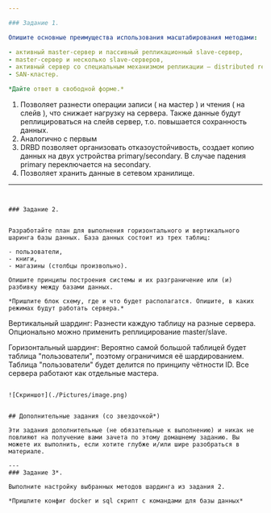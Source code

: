 ```yaml
---

### Задание 1.

Опишите основные преимущества использования масштабирования методами:

- активный master-сервер и пассивный репликационный slave-сервер, 
- master-сервер и несколько slave-серверов, 
- активный сервер со специальным механизмом репликации – distributed replicated block device (DRBD), 
- SAN-кластер.

*Дайте ответ в свободной форме.*

```
1. Позволяет разнести операции записи ( на мастер ) и чтения ( на слейв ), что снижает нагрузку на сервера. Также данные будут реплицироваться на слейв сервер, т.о. повышается сохранность данных.
2. Аналогично с первым
3. DRBD позволяет организовать отказоустойчивость, создает копию данных на двух устройства primary/secondary. В случае падения primary переключается на secondary.
4. Позволяет хранить данные в сетевом хранилище.

---
```


### Задание 2.


Разработайте план для выполнения горизонтального и вертикального шаринга базы данных. База данных состоит из трех таблиц: 

- пользователи, 
- книги, 
- магазины (столбцы произвольно). 

Опишите принципы построения системы и их разграничение или (и) разбивку между базами данных.

*Пришлите блок схему, где и что будет располагатся. Опишите, в каких режимах будут работать сервера.*
```
Вертикальный шардинг:
Разнести каждую таблицу на разные сервера. Опционально можно применить реплицирование master/slave.

Горизонтальный шардинг:
Вероятно самой большой таблицей будет таблица "пользователи", поэтому ограничимся её шардированием.
Таблица "пользователи" будет делится по принципу чётности ID.
Все сервера работают как отдельные мастера.
```

![Скриншот](./Pictures/image.png)
 

## Дополнительные задания (со звездочкой*)

Эти задания дополнительные (не обязательные к выполнению) и никак не повлияют на получение вами зачета по этому домашнему заданию. Вы можете их выполнить, если хотите глубже и/или шире разобраться в материале.

---
### Задание 3*.

Выполните настройку выбранных методов шардинга из задания 2.

*Пришлите конфиг docker и sql скрипт с командами для базы данных*
